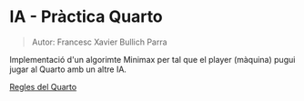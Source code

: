 # IA - Pràctica Quarto 

> Autor: Francesc Xavier Bullich Parra


Implementació d'un algorimte Minimax per tal que el player (màquina)  pugui jugar al Quarto amb un altre IA.

[Regles del Quarto]( https://es.wikipedia.org/wiki/Quarto_(juego))

